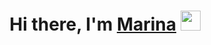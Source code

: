 <h1 align="center">Hi there, I'm <a href="https://daniilshat.ru/" target="_blank">Marina</a> 
<img src="https://github.com/blackcater/blackcater/raw/main/images/Hi.gif" height="32"/></h1>
<!--
**MarinaGromova/MarinaGromova** is a ✨ _special_ ✨ repository because its `README.md` (this file) appears on your GitHub profile.

👨‍💻 **Frontend**:
- JavaScript/TypeScript
- HTML
- Css/Scss
- React
- Webpack/parcel
- Git
- -Axios;

👨‍💻 **Backend**: 
- NodeJs
- Axios;
- ExpressJs
- MongoDB

📩 **Contacts**: 
- mail: shtrihh87@mail.ru
